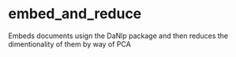 # embed_and_reduce
Embeds documents usign the DaNlp package and then reduces the dimentionality of them by way of PCA

